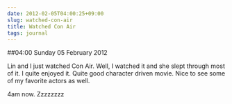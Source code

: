 ```yaml
---
date: 2012-02-05T04:00:25+09:00
slug: watched-con-air
title: Watched Con Air
tags: journal
---
```


##04:00 Sunday 05 February 2012

Lin and I just watched Con Air.  Well, I watched it and she slept through most of it.  I quite enjoyed it.  Quite good character driven movie.  Nice to see some of my favorite actors as well.

4am now.  Zzzzzzzz
